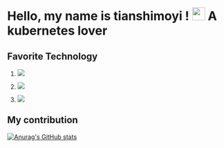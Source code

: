 # Hello, my name is tianshimoyi ! <img src="https://raw.githubusercontent.com/MartinHeinz/MartinHeinz/master/wave.gif" width="30px"> A kubernetes lover


##  Favorite Technology
1. ![](https://img.shields.io/badge/golang-v1.16.6-blue)   

2. ![](https://img.shields.io/badge/kubernetes-v1.17.12-blue)

3. ![](https://img.shields.io/badge/c%2B%2B-11-yellowgreen)

## My contribution

[![Anurag's GitHub stats](https://github-readme-stats.vercel.app/api?username=tianshimoyi&count_private=true&show_icons=true&theme=radical)](https://github.com/anuraghazra/github-readme-stats)
